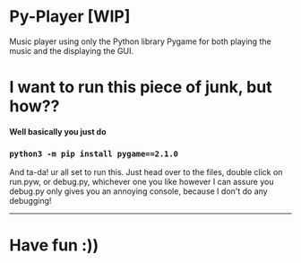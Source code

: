 # Py-Player [WIP]
Music player using only the Python library Pygame for both playing the music and the displaying the GUI.

# I want to run this piece of junk, but how??
#### Well basically you just do
### `python3 -m pip install pygame==2.1.0`

And ta-da! ur all set to run this. Just head over to the files, double click on run.pyw, or debug.py, whichever one you like however I can assure you debug.py only gives you an annoying console, because I don't do any debugging!

___
# Have fun :))